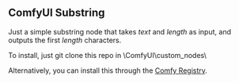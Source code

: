 ## ComfyUI Substring

Just a simple substring node that takes *text* and *length* as input, and outputs the first *length* characters.

To install, just git clone this repo in \ComfyUI\custom_nodes\

Alternatively, you can install this through the [Comfy Registry](https://registry.comfy.org/).
